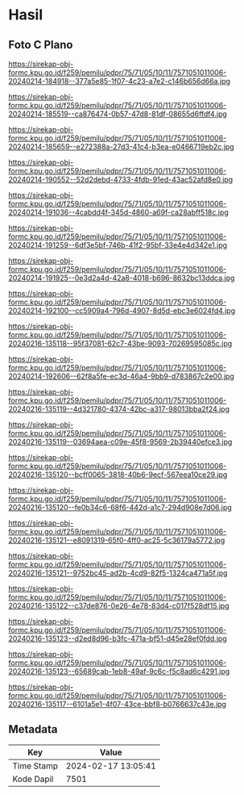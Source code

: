 # Hasil

## Foto C Plano

https://sirekap-obj-formc.kpu.go.id/f259/pemilu/pdpr/75/71/05/10/11/7571051011006-20240214-184918--377a5e85-1f07-4c23-a7e2-c146b656d66a.jpg

https://sirekap-obj-formc.kpu.go.id/f259/pemilu/pdpr/75/71/05/10/11/7571051011006-20240214-185519--ca876474-0b57-47d8-81df-08655d6ffdf4.jpg

https://sirekap-obj-formc.kpu.go.id/f259/pemilu/pdpr/75/71/05/10/11/7571051011006-20240214-185659--e272388a-27d3-41c4-b3ea-e0466719eb2c.jpg

https://sirekap-obj-formc.kpu.go.id/f259/pemilu/pdpr/75/71/05/10/11/7571051011006-20240214-190552--52d2debd-4733-4fdb-91ed-43ac52afd8e0.jpg

https://sirekap-obj-formc.kpu.go.id/f259/pemilu/pdpr/75/71/05/10/11/7571051011006-20240214-191036--4cabdd4f-345d-4860-a69f-ca28abff518c.jpg

https://sirekap-obj-formc.kpu.go.id/f259/pemilu/pdpr/75/71/05/10/11/7571051011006-20240214-191259--6df3e5bf-746b-41f2-95bf-33e4e4d342e1.jpg

https://sirekap-obj-formc.kpu.go.id/f259/pemilu/pdpr/75/71/05/10/11/7571051011006-20240214-191925--0e3d2a4d-42a8-4018-b696-8632bc13ddca.jpg

https://sirekap-obj-formc.kpu.go.id/f259/pemilu/pdpr/75/71/05/10/11/7571051011006-20240214-192100--cc5909a4-796d-4907-8d5d-ebc3e6024fd4.jpg

https://sirekap-obj-formc.kpu.go.id/f259/pemilu/pdpr/75/71/05/10/11/7571051011006-20240216-135118--95f37081-62c7-43be-9093-70269595085c.jpg

https://sirekap-obj-formc.kpu.go.id/f259/pemilu/pdpr/75/71/05/10/11/7571051011006-20240214-192606--62f8a5fe-ec3d-46a4-9bb9-d783867c2e00.jpg

https://sirekap-obj-formc.kpu.go.id/f259/pemilu/pdpr/75/71/05/10/11/7571051011006-20240216-135119--4d321780-4374-42bc-a317-98013bba2f24.jpg

https://sirekap-obj-formc.kpu.go.id/f259/pemilu/pdpr/75/71/05/10/11/7571051011006-20240216-135119--03694aea-c09e-45f8-9569-2b39440efce3.jpg

https://sirekap-obj-formc.kpu.go.id/f259/pemilu/pdpr/75/71/05/10/11/7571051011006-20240216-135120--bcff0065-3818-40b6-9ecf-567eea10ce29.jpg

https://sirekap-obj-formc.kpu.go.id/f259/pemilu/pdpr/75/71/05/10/11/7571051011006-20240216-135120--fe0b34c6-68f6-442d-a1c7-294d908e7d06.jpg

https://sirekap-obj-formc.kpu.go.id/f259/pemilu/pdpr/75/71/05/10/11/7571051011006-20240216-135121--e8091319-65f0-4ff0-ac25-5c36179a5772.jpg

https://sirekap-obj-formc.kpu.go.id/f259/pemilu/pdpr/75/71/05/10/11/7571051011006-20240216-135121--9752bc45-ad2b-4cd9-82f5-1324ca471a5f.jpg

https://sirekap-obj-formc.kpu.go.id/f259/pemilu/pdpr/75/71/05/10/11/7571051011006-20240216-135122--c37de876-0e26-4e78-83d4-c017f528df15.jpg

https://sirekap-obj-formc.kpu.go.id/f259/pemilu/pdpr/75/71/05/10/11/7571051011006-20240216-135123--d2ed8d96-b3fc-471a-bf51-d45e28ef0fdd.jpg

https://sirekap-obj-formc.kpu.go.id/f259/pemilu/pdpr/75/71/05/10/11/7571051011006-20240216-135123--65689cab-1eb8-49af-9c6c-f5c8ad6c4291.jpg

https://sirekap-obj-formc.kpu.go.id/f259/pemilu/pdpr/75/71/05/10/11/7571051011006-20240216-135117--6101a5e1-4f07-43ce-bbf8-b0766637c43e.jpg


## Metadata

| Key        | Value               |
| ---------- | ------------------- |
| Time Stamp | 2024-02-17 13:05:41 |
| Kode Dapil | 7501                |



